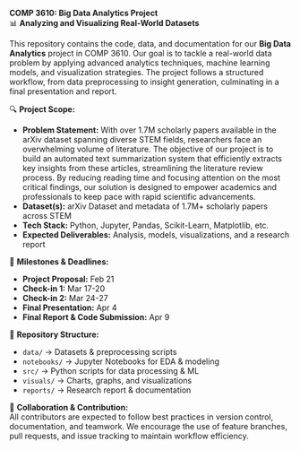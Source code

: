 **COMP 3610: Big Data Analytics Project**  
📊 **Analyzing and Visualizing Real-World Datasets**  

This repository contains the code, data, and documentation for our **Big Data Analytics** project in COMP 3610. Our goal is to tackle a real-world data problem by applying advanced analytics techniques, machine learning models, and visualization strategies. The project follows a structured workflow, from data preprocessing to insight generation, culminating in a final presentation and report.  

🔍 **Project Scope:**  
- **Problem Statement:** With over 1.7M scholarly papers available in the arXiv dataset spanning diverse STEM fields, researchers face an overwhelming volume of literature. The objective of our project is to build an automated text summarization system that efficiently extracts key insights from these articles, streamlining the literature review process. By reducing reading time and focusing attention on the most critical findings, our solution is designed to empower academics and professionals to keep pace with rapid scientific advancements.  
- **Dataset(s):** arXiv Dataset and metadata of 1.7M+ scholarly papers across STEM  
- **Tech Stack:** Python, Jupyter, Pandas, Scikit-Learn, Matplotlib, etc.  
- **Expected Deliverables:** Analysis, models, visualizations, and a research report  

📅 **Milestones & Deadlines:**  
- **Project Proposal:** Feb 21  
- **Check-in 1:** Mar 17-20  
- **Check-in 2:** Mar 24-27  
- **Final Presentation:** Apr 4  
- **Final Report & Code Submission:** Apr 9  

📁 **Repository Structure:**  
- `data/` → Datasets & preprocessing scripts  
- `notebooks/` → Jupyter Notebooks for EDA & modeling  
- `src/` → Python scripts for data processing & ML  
- `visuals/` → Charts, graphs, and visualizations  
- `reports/` → Research report & documentation  

🚀 **Collaboration & Contribution:**  
All contributors are expected to follow best practices in version control, documentation, and teamwork. We encourage the use of feature branches, pull requests, and issue tracking to maintain workflow efficiency.  
